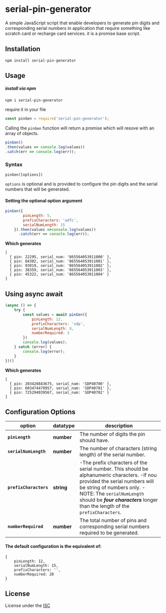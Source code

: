 # serial-pin-generator

A simple JavaScript script that enable developers to generate pin digits and corresponding serial numbers in application that require something like scratch card or recharge card services.
it is a promise base script.


## Installation

`npm install serial-pin-generator`

## Usage
##### install via npm

`npm i serial-pin-generator`

require it in your file
```javascript
const pinGen = require('serial-pin-generator');
```
Calling the `pinGen` function will return a promise which will resove with an array of objects.

```javascript
pinGen()
.then(values => console.log(values))
.catch(err => console.log(err));
```

### Syntax

`pinGen([options])`  

`options` is optional and is provided to configure the pin digits and the serial numbers that will be generated.

#### Setting the optional option argument
```javascript
pinGen({
        pinLength: 5,
        prefixCharacters: 'adfc',
        serialNumLength: 15
    }).then(values =>console.log(values))
      .catch(err => console.log(err));
```

**Which generates** 
```
[
  { pin: 22295, serial_num: '865564053911000' },
  { pin: 84302, serial_num: '865564053911001' },
  { pin: 93019, serial_num: '865564053911002' },
  { pin: 38359, serial_num: '865564053911003' },
  { pin: 45322, serial_num: '865564053911004' }
]
```

## Using async await

```javascript
(async () => {
    try {
        const values = await pinGen({
            pinLength: 12,
            prefixCharacters: 'sdp',
            serialNumLength: 8,
            numberRequired: 3
        })
        console.log(values);
    } catch (error) {
        console.log(error);
    }
})()
```

**Which generates**
```
[
  { pin: 203420843675, serial_num: 'SDP40700' },
  { pin: 603474470957, serial_num: 'SDP40701' },
  { pin: 725294039567, serial_num: 'SDP40702' }
]
```

## Configuration Options

option | datatype | description
------ | -------- | -----------
**`pinLength`** | **number** | The number of digits the pin should have.
**`serialNumLength`** | **number** | The number of characters (string length) of the serial number.
**`prefixCharacters`** | **string** |              -The prefix characters of the serial number. This should be alphanumeric characters.                  -If nou provided the serial numbers will be string of numbers only.                                    -NOTE: The `serialNumLength` should be **_four characters_** longer than the length of the `prefixCharacters`.
**`numberRequired`** | **number** | The total number of pins and corresponding serial numbers required to be generated.

#### The default configuration is the equivalent of:
```
{
    pinLength: 12, 
    serialNumLength: 15, 
    prefixCharacters: '', 
    numberRequired: 20
}
```

## License
License under the
[ISC](https://github.com/uniqueiyke/serial-pin-generator/blob/master/LICENSE)

